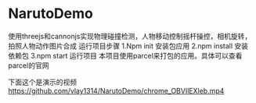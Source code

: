 # NarutoDemo
使用threejs和cannonjs实现物理碰撞检测，人物移动控制摇杆操控，相机旋转，拍照人物动作图片合成
运行项目步骤
1.Npm init 安装包应用
2.npm install 安装依赖包
3.npm start 运行项目
本项目使用parcel来打包的应用。具体可以查看parcel的官网

下面这个是演示的视频
https://github.com/vlay1314/NarutoDemo/chrome_OBVIlEXleb.mp4
